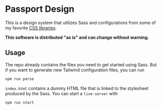 # Passport Design

This is a design system that utilizes Sass and configurations from some of my favorite [CSS libraries](src/lib).

**This software is distributed "as is" and can change without warning.**

## Usage

The repo already contains the files you need to get started using Sass. But if you want to generate new Tailwind configuration files, you can run

```bash
npm run parse
```

`index.html` contains a dummy HTML file that is linked to the stylesheet produced by the Sass. You can start a `live-server` with

```bash
npm run start
```
